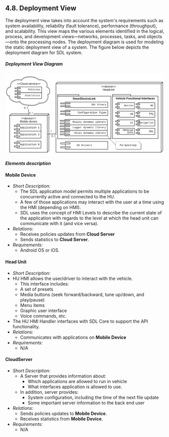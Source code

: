 ## 4.8. Deployment View

The deployment view takes into account the system's requirements such as system availability, reliability (fault tolerance), performance (throughput), and scalability. This view maps the various elements identified in the logical, process, and development views—networks, processes, tasks, and objects—onto the processing nodes.
The deployment diagram is used for modeling the static deployment view of a system.
The figure below depicts the deployment diagram for SDL system.

##### Deployment View Diagram
![Deployment View](./assets/image24.png)

***Elements description***

#### Mobile Device
  - *Short Description:*
    - The SDL application model permits multiple applications to be concurrently active and connected to the HU.
    - A few of those applications may interact with the user at a time using the HMI (depending on HMI). 
    - SDL uses the concept of HMI Levels to describe the current state of the application with regards to the level at which the head unit can communicate with it (and vice versa). 
  - *Relations:*
    - Receives policies updates from **Cloud Server**
    - Sends statistics to **Cloud Server**. 
  - *Requirements:*
    - Android OS or iOS. 

#### Head Unit
  - *Short Description:*
  - HU HMI allows the user/driver to interact with the vehicle.
    - This interface includes:
    - A set of presets
    - Media buttons (seek forward/backward, tune up/down, and play/pause)
    - Menu items
    - Graphic user interface
    - Voice commands, etc.
  - The HU HMI Handler interfaces with SDL Core to support the API functionality. 
  - *Relations:*
    - Communicates with applications on **Mobile Device**
  - *Requirements:*
    - N/A

#### CloudServer
  - *Short Description:*
    - A Server that provides information about:
      - Which applications are allowed to run in vehicle 
      - What interfaces application is allowed to use. 
    - In addition, server provides:
      - System configuration, including the time of the next file update
      - Some important server information to the back end user 
  - *Relations:*
    - Sends policies updates to **Mobile Device**.
    - Receives statistics from **Mobile Device**. 
  - *Requirements:*
    - N/A 
